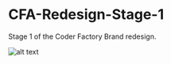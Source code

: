 # CFA-Redesign-Stage-1
Stage 1 of the Coder Factory Brand redesign.

[logo]: https://cloud.githubusercontent.com/assets/13185159/14318071/8c78df02-fc4e-11e5-92e6-1da0d283b0d9.png "Stage 1 CFA rebrand"

[logo]: https://cloud.githubusercontent.com/assets/13185159/14318071/8c78df02-fc4e-11e5-92e6-1da0d283b0d9.png "Logo Title Text 2"

![alt text](https://cloud.githubusercontent.com/assets/13185159/14318071/8c78df02-fc4e-11e5-92e6-1da0d283b0d9.png "Stage 1 CFA rebrand")

